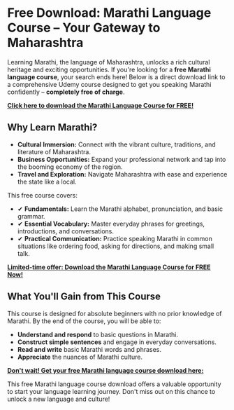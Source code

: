 # Free Download: Marathi Language Course – Your Gateway to Maharashtra

Learning Marathi, the language of Maharashtra, unlocks a rich cultural heritage and exciting opportunities. If you're looking for a **free Marathi language course**, your search ends here! Below is a direct download link to a comprehensive Udemy course designed to get you speaking Marathi confidently – **completely free of charge**.

[**Click here to download the Marathi Language Course for FREE!**](https://udemywork.com/marathi-language-course)

## Why Learn Marathi?

*   **Cultural Immersion:** Connect with the vibrant culture, traditions, and literature of Maharashtra.
*   **Business Opportunities:** Expand your professional network and tap into the booming economy of the region.
*   **Travel and Exploration:** Navigate Maharashtra with ease and experience the state like a local.

This free course covers:

*   ✔ **Fundamentals:** Learn the Marathi alphabet, pronunciation, and basic grammar.
*   ✔ **Essential Vocabulary:** Master everyday phrases for greetings, introductions, and conversations.
*   ✔ **Practical Communication:** Practice speaking Marathi in common situations like ordering food, asking for directions, and making small talk.

[**Limited-time offer: Download the Marathi Language Course for FREE Now!**](https://udemywork.com/marathi-language-course)

## What You'll Gain from This Course

This course is designed for absolute beginners with no prior knowledge of Marathi. By the end of the course, you will be able to:

*   **Understand and respond** to basic questions in Marathi.
*   **Construct simple sentences** and engage in everyday conversations.
*   **Read and write** basic Marathi words and phrases.
*   **Appreciate** the nuances of Marathi culture.

[**Don't wait! Get your free Marathi language course download here:**](https://udemywork.com/marathi-language-course)

This free Marathi language course download offers a valuable opportunity to start your language learning journey. Don't miss out on this chance to unlock a new language and culture!

